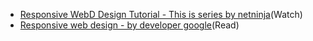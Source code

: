 
- [Responsive WebD Design Tutorial - This is series by netninja](https://www.youtube.com/watch?v=jW3TFkXrE-k&index=12&list=PL4cUxeGkcC9g9Vh9MAA-XKnfJsWZnPZFw)(Watch)
- [Responsive web design - by developer google](https://developers.google.com/web/fundamentals/design-and-ux/responsive/#css-media-queries)(Read)
